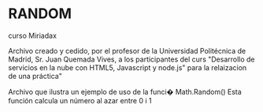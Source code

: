 # RANDOM
curso Miriadax

Archivo creado y cedido, por el profesor de la Universidad Politécnica de Madrid,
Sr. Juan Quemada Vives, a los participantes del curs
"Desarrollo de servicios en la nube con HTML5, Javascript y node.js"
para la relaizacion de una práctica"

Archivo que ilustra un ejemplo de uso de la funci� Math.Random()
Esta función calcula un número al azar entre 0 i 1

